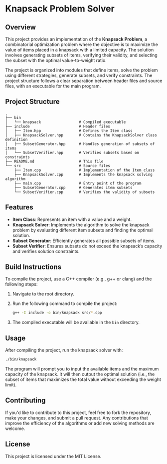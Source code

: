 
# Knapsack Problem Solver

## Overview
This project provides an implementation of the **Knapsack Problem**, a combinatorial optimization problem where the objective is to maximize the value of items placed in a knapsack with a limited capacity. The solution involves generating subsets of items, verifying their validity, and selecting the subset with the optimal value-to-weight ratio.

The project is organized into modules that define items, solve the problem using different strategies, generate subsets, and verify constraints. The project structure follows a clear separation between header files and source files, with an executable for the main program.

## Project Structure

```
.
├── bin
│   └── knapsack                 # Compiled executable
├── include                      # Header files
│   ├── Item.hpp                 # Defines the Item class
│   ├── KnapsackSolver.hpp       # Contains the KnapsackSolver class definition
│   ├── SubsetGenerator.hpp      # Handles generation of subsets of items
│   └── SubsetVerifier.hpp       # Verifies subsets based on constraints
├── README.md                    # This file
└── src                          # Source files
    ├── Item.cpp                 # Implementation of the Item class
    ├── KnapsackSolver.cpp       # Implements the knapsack solving algorithm
    ├── main.cpp                 # Entry point of the program
    ├── SubsetGenerator.cpp      # Generates item subsets
    └── SubsetVerifier.cpp       # Verifies the validity of subsets
```

## Features
- **Item Class**: Represents an item with a value and a weight.
- **Knapsack Solver**: Implements the algorithm to solve the knapsack problem by evaluating different item subsets and finding the optimal solution.
- **Subset Generator**: Efficiently generates all possible subsets of items.
- **Subset Verifier**: Ensures subsets do not exceed the knapsack’s capacity and verifies solution constraints.

## Build Instructions
To compile the project, use a C++ compiler (e.g., g++ or clang) and the following steps:

1. Navigate to the root directory.
2. Run the following command to compile the project:

   ```bash
   g++ -I include -o bin/knapsack src/*.cpp
   ```

3. The compiled executable will be available in the `bin` directory.

## Usage
After compiling the project, run the knapsack solver with:

```bash
./bin/knapsack
```

The program will prompt you to input the available items and the maximum capacity of the knapsack. It will then output the optimal solution (i.e., the subset of items that maximizes the total value without exceeding the weight limit).

## Contributing
If you'd like to contribute to this project, feel free to fork the repository, make your changes, and submit a pull request. Any contributions that improve the efficiency of the algorithms or add new solving methods are welcome.

## License
This project is licensed under the MIT License.